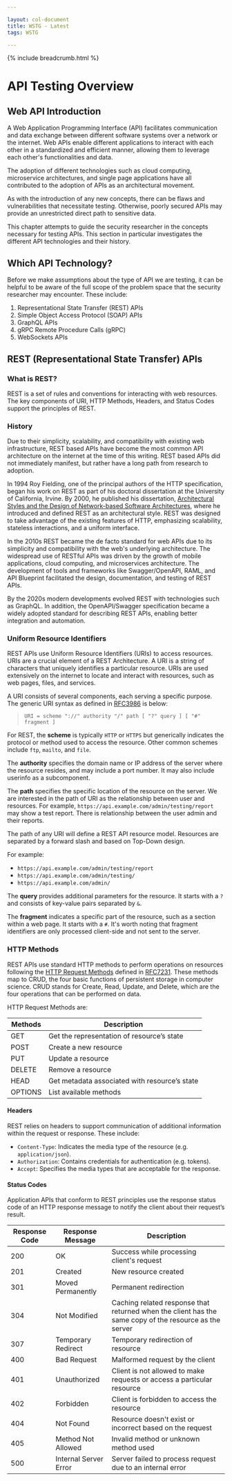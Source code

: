 ```yaml
---

layout: col-document
title: WSTG - Latest
tags: WSTG

---
```


{% include breadcrumb.html %}
# API Testing Overview

## Web API Introduction

A Web Application Programming Interface (API) facilitates communication and data exchange between different software systems over a network or the internet. Web APIs enable different applications to interact with each other in a standardized and efficient manner, allowing them to leverage each other's functionalities and data.

The adoption of different technologies such as cloud computing, microservice architectures, and single page applications have all contributed to the adoption of APIs as an architectural movement.

As with the introduction of any new concepts, there can be flaws and vulnerabilities that necessitate testing. Otherwise, poorly secured APIs may provide an unrestricted direct path to sensitive data.

This chapter attempts to guide the security researcher in the concepts necessary for testing APIs. This section in particular investigates the different API technologies and their history.

## Which API Technology?

Before we make assumptions about the type of API we are testing, it can be helpful to be aware of the full scope of the problem space that the security researcher may encounter. These include:

1. Representational State Transfer (REST) APIs
2. Simple Object Access Protocol (SOAP) APIs
3. GraphQL APIs
4. gRPC Remote Procedure Calls (gRPC)
5. WebSockets APIs

## REST (Representational State Transfer) APIs

### What is REST?

REST is a set of rules and conventions for interacting with web resources. The key components of URI, HTTP Methods, Headers, and Status Codes support the principles of REST.

### History
  
Due to their simplicity, scalability, and compatibility with existing web infrastructure, REST based APIs have become the most common API architecture on the internet at the time of this writing. REST based APIs did not immediately manifest, but rather have a long path from research to adoption.

In 1994 Roy Fielding, one of the principal authors of the HTTP specification, began his work on REST as part of his doctoral dissertation at the University of California, Irvine. By 2000, he published his dissertation, [Architectural Styles and the Design of Network-based Software Architectures](https://ics.uci.edu/~fielding/pubs/dissertation/top.htm), where he introduced and defined REST as an architectural style. REST was designed to take advantage of the existing features of HTTP, emphasizing scalability, stateless interactions, and a uniform interface.

In the 2010s REST became the de facto standard for web APIs due to its simplicity and compatibility with the web's underlying architecture. The widespread use of RESTful APIs was driven by the growth of mobile applications, cloud computing, and microservices architecture. The development of tools and frameworks like Swagger/OpenAPI, RAML, and API Blueprint facilitated the design, documentation, and testing of REST APIs.

By the 2020s modern developments evolved REST with technologies such as GraphQL. In addition, the OpenAPI/Swagger specification became a widely adopted standard for describing REST APIs, enabling better integration and automation.

### Uniform Resource Identifiers

REST APIs use Uniform Resource Identifiers (URIs) to access resources. URIs are a crucial element of a REST Architecture. A URI is a string of characters that uniquely identifies a particular resource. URIs are used extensively on the internet to locate and interact with resources, such as web pages, files, and services.

A URI consists of several components, each serving a specific purpose. The generic URI syntax as defined in [RFC3986](https://tools.ietf.org/html/rfc3986) is below:

> `URI = scheme "://" authority "/" path [ "?" query ] [ "#" fragment ]`

For REST, the **scheme** is typically `HTTP` or `HTTPS` but generically indicates the protocol or method used to access the resource. Other common schemes include `ftp`, `mailto`, and `file`.

The **authority** specifies the domain name or IP address of the server where the resource resides, and may include a port number. It may also include userinfo as a subcomponent.

The **path** specifies the specific location of the resource on the server. We are interested in the path of URI as the relationship between user and resources. For example, `https://api.example.com/admin/testing/report` may show a test report. There is relationship between the user admin and their reports.

The path of any URI will define a REST API resource model. Resources are separated by a forward slash and based on Top-Down design.

For example:

- `https://api.example.com/admin/testing/report`
- `https://api.example.com/admin/testing/`
- `https://api.example.com/admin/`

The **query** provides additional parameters for the resource. It starts with a `?` and consists of key-value pairs separated by `&`.

The **fragment** indicates a specific part of the resource, such as a section within a web page. It starts with a `#`. It's worth noting that fragment identifiers are only processed client-side and not sent to the server.

### HTTP Methods

REST APIs use standard HTTP methods to perform operations on resources following the [HTTP Request Methods](https://tools.ietf.org/html/rfc7231#section-4) defined in [RFC7231](https://tools.ietf.org/html/rfc7231). These methods map to CRUD, the four basic functions of persistent storage in computer science. CRUD stands for Create, Read, Update, and Delete, which are the four operations that can be performed on data.

HTTP Request Methods are:

| Methods | Description                                   |
|---------|-----------------------------------------------|
| GET     | Get the representation of resource’s state    |
| POST    | Create a new resource                         |
| PUT     | Update a resource                             |
| DELETE  | Remove a resource                             |
| HEAD    | Get metadata associated with resource’s state |
| OPTIONS | List available methods                        |

#### Headers

REST relies on headers to support communication of additional information within the request or response. These include:

- `Content-Type`: Indicates the media type of the resource (e.g. `application/json`).
- `Authorization`: Contains credentials for authentication (e.g. tokens).
- `Accept`: Specifies the media types that are acceptable for the response.

#### Status Codes

Application APIs that conform to REST principles use the response status code of an HTTP response message to notify the client about their request’s result.

| Response Code | Response Message      | Description   |
|---------------|-----------------------|--------------------------------------------------------------------------------------------------------|
| 200           | OK                    | Success while processing client's request                                                              |
| 201           | Created               | New resource created                                                                                   |
| 301           | Moved Permanently     | Permanent redirection                                                                                  |
| 304           | Not Modified          | Caching related response that returned when the client has the same copy of the resource as the server |
| 307           | Temporary Redirect    | Temporary redirection of resource                                                                      |
| 400           | Bad Request           | Malformed request by the client                                                                        |
| 401           | Unauthorized          | Client is not allowed to make requests or access a particular resource                                 |
| 402           | Forbidden             | Client is forbidden to access the resource                                                             |
| 404           | Not Found             | Resource doesn't exist or incorrect based on the request                                               |
| 405           | Method Not Allowed    | Invalid method or unknown method used                                                                  |
| 500           | Internal Server Error | Server failed to process request due to an internal error                                              |
